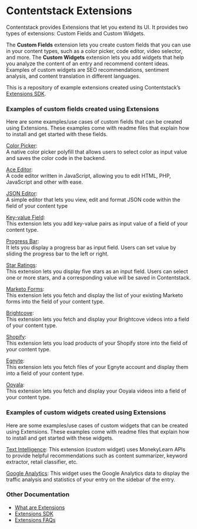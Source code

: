 # Contentstack Extensions 

Contentstack provides Extensions that let you extend its UI. It provides two types of extensions: Custom Fields and Custom Widgets.

The **Custom Fields** extension lets you create custom fields that you can use in your content types, such as a color picker, code editor, video selector, and more. The **Custom Widgets** extension lets you add widgets that help you analyze the content of an entry and recommend content ideas. Examples of custom widgets are SEO recommendations, sentiment analysis, and content translation in different languages.

This is a repository of example extensions created using Contentstack’s [Extensions SDK](https://github.com/contentstack/ui-extensions-sdk).

### Examples of custom fields created using Extensions
Here are some examples/use cases of custom fields that can be created using Extensions. These examples come with readme files that explain how to install and get started with these fields.   

[Color Picker](./color-picker):  
A native color picker polyfill that allows users to select color as input value and saves the color code in the backend.


[Ace Editor](./ace-editor):  
A code editor written in JavaScript, allowing you to edit HTML, PHP, JavaScript and other with ease.

[JSON Editor](./json-editor):  
A simple editor that lets you view, edit and format JSON code within the field of your content type

[Key-value Field](./key-value-field):  
This extension lets you add key-value pairs as input value of a field of your content type.   

[Progress Bar](./progress-bar):  
It lets you display a progress bar as input field. Users can set value by sliding the progress bar to the left or right.

[Star Ratings](./ratings):   
This extension lets you display five stars as an input field. Users can select one or more stars, and a corresponding value will be saved in Contentstack.  

[Marketo Forms](./marketo-forms):  
This extension lets you fetch and display the list of your existing Marketo forms into the field of your content type.

[Brightcove](./brightcove):  
This extension lets you fetch and display your Brightcove videos into a field of your content type.

[Shopify](./shopify):  
This extension lets you load products of your Shopify store into the field of your content type.

[Egnyte](./Egnyte):  
This extension lets you fetch files of your Egnyte account and display them into a field of your content type.

[Ooyala](./ooyala):  
This extension lets you fetch and display your Ooyala videos into a field of your content type.

###  Examples of custom widgets created using Extensions
Here are some examples/use cases of custom widgets that can be created using Extensions. These examples come with readme files that explain how to install and get started with these widgets.

[Text Intelligence](./text-intelligence): 
This extension (custom widget) uses MonekyLearn APIs to provide helpful recommendations such as content summarizer, keyword extractor, retail classifier, etc.

[Google Analytics](./google-analytics): 
This widget uses the Google Analytics data to display the traffic analysis and statistics of your entry on the sidebar of the entry.

### Other Documentation
- [What are Extensions](https://www.contentstack.com/docs/guide/extensions)
- [Extensions SDK](https://github.com/contentstack/ui-extensions-sdk)
-  [Extensions FAQs](https://www.contentstack.com/docs/faqs#extensions)